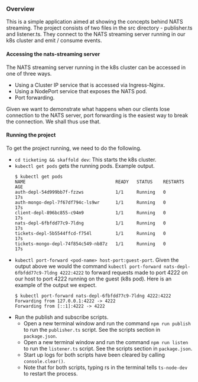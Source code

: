 ### Overview

This is a simple application aimed at showing the concepts behind NATS streaming. The project consists of two files in
the src directory - publisher.ts and listener.ts. They connect to the NATS streaming server running in our k8s cluster
and emit / consume events.

#### Accessing the nats-streaming server

The NATS streaming server running in the k8s cluster can be accessed in one of three ways.
* Using a Cluster IP service that is accessed via Ingress-Nginx.
* Using a NodePort service that exposes the NATS pod.
* Port forwarding.

Given we want to demonstrate what happens when our clients lose connection to the NATS server, port forwarding is the
easiest way to break the connection. We shall thus use that.

#### Running the project

To get the project running, we need to do the following.
* `cd ticketing && skaffold dev`: This starts the k8s cluster.
* `kubectl get pods` gets the running pods. Example output.
    ```
    $ kubectl get pods
    NAME                                  READY   STATUS    RESTARTS   AGE
    auth-depl-54d999bb7f-fzzws            1/1     Running   0          17s
    auth-mongo-depl-7f67df794c-ls9wr      1/1     Running   0          17s
    client-depl-896bc855-c94m9            1/1     Running   0          17s
    nats-depl-6fbfdd77c9-7ldng            1/1     Running   0          17s
    tickets-depl-5b5544ffcd-f754l         1/1     Running   0          17s
    tickets-mongo-depl-74f854c549-nb87z   1/1     Running   0          17s
    ```
* `kubectl port-forward <pod-name> host-port:guest-port`. Given the output above we would the command 
`kubectl port-forward nats-depl-6fbfdd77c9-7ldng 4222:4222` to forward requests made to port 4222 on our host to port
4222 running on the guest (k8s pod). Here is an example of the output we expect.
    ```
    $ kubectl port-forward nats-depl-6fbfdd77c9-7ldng 4222:4222
    Forwarding from 127.0.0.1:4222 -> 4222
    Forwarding from [::1]:4222 -> 4222
    ```
* Run the publish and subscribe scripts.
  * Open a new terminal window and run the command `npm run publish` to run the `publisher.ts` script. See the scripts
  section in `package.json`.
  * Open a new terminal window and run the command `npm run listen` to run the `listener.ts` script. See the scripts
  section in `package.json`.
  * Start up logs for both scripts have been cleared by calling `console.clear()`.
  * Note that for both scripts, typing rs in the terminal tells `ts-node-dev` to restart the process.